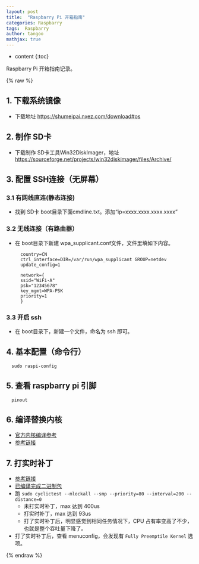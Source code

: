 ```yaml
---
layout: post
title:  "Raspbarry Pi 开箱指南"
categories: Raspbarry
tags:  Raspbarry
author: tangoo
mathjax: true
---
```



* content
{:toc}

Raspbarry Pi 开箱指南记录。






{% raw %}

## 1. 下载系统镜像

* 下载地址 https://shumeipai.nxez.com/download#os

## 2. 制作 SD卡

* 下载制作 SD卡工具Win32DiskImager，地址 https://sourceforge.net/projects/win32diskimager/files/Archive/

## 3. 配置 SSH连接（无屏幕）
### 3.1 有网线直连(静态连接)

* 找到 SD卡 boot目录下面cmdline.txt。添加“ip=xxxx.xxxx.xxxx.xxxx”

### 3.2 无线连接（有路由器）

* 在 boot目录下新建 wpa_supplicant.conf文件，文件里填如下内容。
  ```
    country=CN
    ctrl_interface=DIR=/var/run/wpa_supplicant GROUP=netdev
    update_config=1
    
    network={
    ssid="WiFi-A"
    psk="12345678"
    key_mgmt=WPA-PSK
    priority=1
    }
  ```

### 3.3 开启 ssh

* 在 boot目录下，新建一个文件，命名为 ssh 即可。

## 4. 基本配置（命令行）

```
  sudo raspi-config
```

## 5. 查看 raspbarry pi 引脚

```
  pinout
```

## 6. 编译替换内核

* [官方内核编译参考](https://www.raspberrypi.org/documentation/linux/kernel/building.md)
* [参考链接](https://www.raspberrypi.org/documentation/linux/kernel/building.md)

## 7. 打实时补丁

* [参考链接](https://lemariva.com/blog/2019/09/raspberry-pi-4b-preempt-rt-kernel-419y-performance-test)
* [已编译完成二进制包](https://github.com/lemariva/RT-Tools-RPi/tree/master/preempt-rt/kernel_4_19_59-rt23-v7l%2B)
* 跑 `sudo cyclictest --mlockall --smp --priority=80 --interval=200 --distance=0`
  * 未打实时补丁，max 达到 400us
  * 打实时补丁，max 达到 93us
  * 打了实时补丁后，明显感觉到相同任务情况下，CPU 占有率变高了不少，也就是整个吞吐量下降了。
* 打了实时补丁后，查看 menuconfig，会发现有 `Fully Preemptile Kernel` 选项。


{% endraw %}